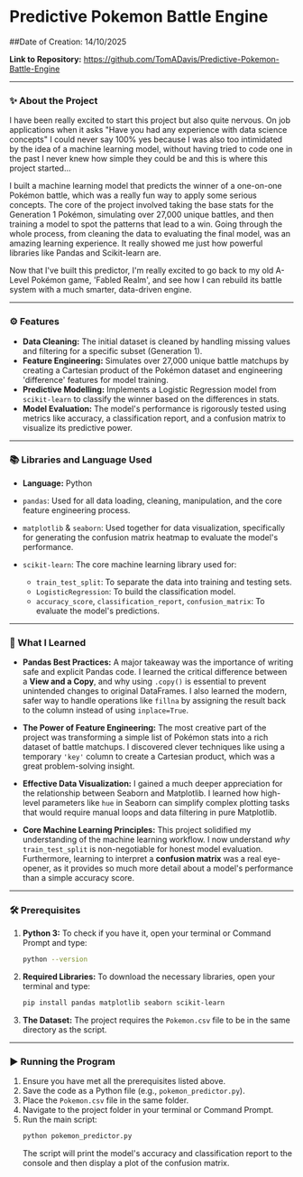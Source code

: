 # Predictive Pokemon Battle Engine

##Date of Creation: 14/10/2025

**Link to Repository:** https://github.com/TomADavis/Predictive-Pokemon-Battle-Engine

---

### ✨ About the Project

I have been really excited to start this project but also quite nervous. On job applications when it asks "Have you had any experience with data science concepts" I could never say 100% yes because I was also too intimidated by the idea of a machine learning model, without having tried to code one in the past I never knew how simple they could be and this is where this project started...

I built a machine learning model that predicts the winner of a one-on-one Pokémon battle, which was a really fun way to apply some serious concepts. The core of the project involved taking the base stats for the Generation 1 Pokémon, simulating over 27,000 unique battles, and then training a model to spot the patterns that lead to a win. Going through the whole process, from cleaning the data to evaluating the final model, was an amazing learning experience. It really showed me just how powerful libraries like Pandas and Scikit-learn are.

Now that I've built this predictor, I'm really excited to go back to my old A-Level Pokémon game, 'Fabled Realm', and see how I can rebuild its battle system with a much smarter, data-driven engine.

---

### ⚙️ Features

* **Data Cleaning:** The initial dataset is cleaned by handling missing values and filtering for a specific subset (Generation 1).
* **Feature Engineering:** Simulates over 27,000 unique battle matchups by creating a Cartesian product of the Pokémon dataset and engineering 'difference' features for model training.
* **Predictive Modelling:** Implements a Logistic Regression model from `scikit-learn` to classify the winner based on the differences in stats.
* **Model Evaluation:** The model's performance is rigorously tested using metrics like accuracy, a classification report, and a confusion matrix to visualize its predictive power.

---

### 📚 Libraries and Language Used

* **Language:** Python

* `pandas`: Used for all data loading, cleaning, manipulation, and the core feature engineering process.
* `matplotlib` & `seaborn`: Used together for data visualization, specifically for generating the confusion matrix heatmap to evaluate the model's performance.
* `scikit-learn`: The core machine learning library used for:
    * `train_test_split`: To separate the data into training and testing sets.
    * `LogisticRegression`: To build the classification model.
    * `accuracy_score`, `classification_report`, `confusion_matrix`: To evaluate the model's predictions.

---

### 🧠 What I Learned

* **Pandas Best Practices:** A major takeaway was the importance of writing safe and explicit Pandas code. I learned the critical difference between a **View and a Copy**, and why using `.copy()` is essential to prevent unintended changes to original DataFrames. I also learned the modern, safer way to handle operations like `fillna` by assigning the result back to the column instead of using `inplace=True`.

* **The Power of Feature Engineering:** The most creative part of the project was transforming a simple list of Pokémon stats into a rich dataset of battle matchups. I discovered clever techniques like using a temporary `'key'` column to create a Cartesian product, which was a great problem-solving insight.

* **Effective Data Visualization:** I gained a much deeper appreciation for the relationship between Seaborn and Matplotlib. I learned how high-level parameters like `hue` in Seaborn can simplify complex plotting tasks that would require manual loops and data filtering in pure Matplotlib.

* **Core Machine Learning Principles:** This project solidified my understanding of the machine learning workflow. I now understand *why* `train_test_split` is non-negotiable for honest model evaluation. Furthermore, learning to interpret a **confusion matrix** was a real eye-opener, as it provides so much more detail about a model's performance than a simple accuracy score.

---

### 🛠️ Prerequisites

1.  **Python 3:** To check if you have it, open your terminal or Command Prompt and type:
    ```bash
    python --version
    ```
2.  **Required Libraries:** To download the necessary libraries, open your terminal and type:
    ```bash
    pip install pandas matplotlib seaborn scikit-learn
    ```
3.  **The Dataset:** The project requires the `Pokemon.csv` file to be in the same directory as the script.

---

### ▶️ Running the Program

1.  Ensure you have met all the prerequisites listed above.
2.  Save the code as a Python file (e.g., `pokemon_predictor.py`).
3.  Place the `Pokemon.csv` file in the same folder.
4.  Navigate to the project folder in your terminal or Command Prompt.
5.  Run the main script:
    ```bash
    python pokemon_predictor.py
    ```
    The script will print the model's accuracy and classification report to the console and then display a plot of the confusion matrix.
